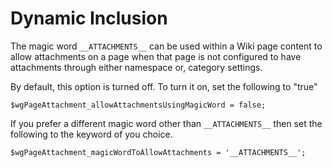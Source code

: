 # Dynamic Inclusion #

The magic word `__ATTACHMENTS__` can be used within a Wiki page content to allow attachments on a page when that page is not configured to have attachments through either namespace or, category settings.

By default, this option is turned off. To turn it on, set the following to "true"
```
$wgPageAttachment_allowAttachmentsUsingMagicWord = false;
```

If you prefer a different magic word other than `__ATTACHMENTS__` then set the following to the keyword of you choice.
```
$wgPageAttachment_magicWordToAllowAttachments = '__ATTACHMENTS__';
```
